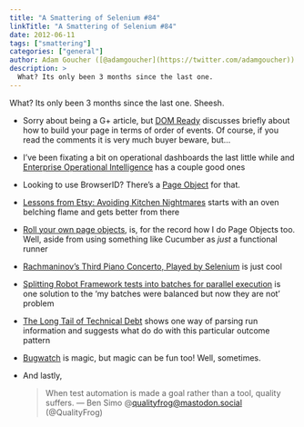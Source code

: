 ```yaml
---
title: "A Smattering of Selenium #84"
linkTitle: "A Smattering of Selenium #84"
date: 2012-06-11
tags: ["smattering"]
categories: ["general"]
author: Adam Goucher ([@adamgoucher](https://twitter.com/adamgoucher))
description: >
  What? Its only been 3 months since the last one.
---
```


What? Its only been 3 months since the last one. Sheesh.

*   Sorry about being a G+ article, but [DOM Ready](https://plus.google.com/116910304844117268718/posts/UkaymyuTzaF) discusses briefly about how to build your page in terms of order of events. Of course, if you read the comments it is very much buyer beware, but…
*   I’ve been fixating a bit on operational dashboards the last little while and [Enterprise Operational Intelligence](http://blogs.splunk.com/2012/06/07/splunkx-enterprise-operational-intelligence/) has a couple good ones
*   Looking to use BrowserID? There’s a [Page Object](https://github.com/davehunt/bidpom) for that.
*   [Lessons from Etsy: Avoiding Kitchen Nightmares](http://www.slideshare.net/mcdonnps/lessons-from-etsy-avoiding-kitchen-nightmares-chefconf-2012) starts with an oven belching flame and gets better from there
*   [Roll your own page objects](http://watirmelon.com/2012/06/04/roll-your-own-page-objects/), is, for the record how I do Page Objects too. Well, aside from using something like Cucumber as _just_ a functional runner
*   [Rachmaninov’s Third Piano Concerto, Played by Selenium](https://gist.github.com/2735065) is just cool
*   [Splitting Robot Framework tests into batches for parallel execution](http://www.bitrite.fi/johannes/2012/05/11/splitting-robot-framework-tests-into-batches-for-parallel-execution/) is one solution to the ‘my batches were balanced but now they are not’ problem
*   [The Long Tail of Technical Debt](http://michaelfeathers.typepad.com/michael_feathers_blog/2012/05/the-long-tail-of-technical-debt.html) shows one way of parsing run information and suggests what do do with this particular outcome pattern
*   [Bugwatch](https://engineering.groupon.com/2012/misc/bugwatch/) is magic, but magic can be fun too! Well, sometimes.
*   And lastly,  
    
    > When test automation is made a goal rather than a tool, quality suffers.
    — Ben Simo  @qualityfrog@mastodon.social (@QualityFrog)